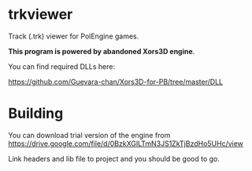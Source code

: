 # trkviewer
 Track (.trk) viewer for PolEngine games.

**This program is powered by abandoned Xors3D engine**.

You can find required DLLs here: 

https://github.com/Guevara-chan/Xors3D-for-PB/tree/master/DLL

# Building
You can download trial version of the engine from
https://drive.google.com/file/d/0BzkXGILTmN3JS1ZkTjBzdHo5UHc/view

Link headers and lib file to project and you should be good to go.